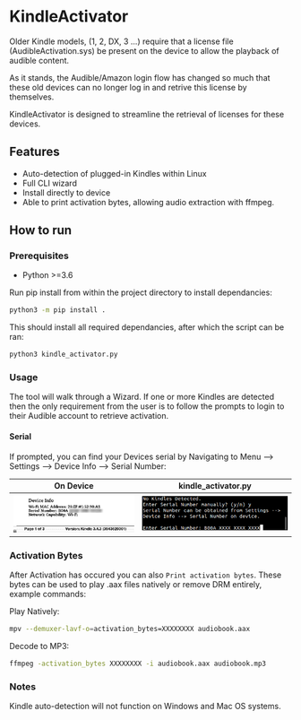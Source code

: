# KindleActivator
Older Kindle models, (1, 2, DX, 3 ...) require that a license file (AudibleActivation.sys) be present on the device to allow the playback of audible content. 

As it stands, the Audible/Amazon login flow has changed so much that these old devices can no longer log in and retrive this license by themselves.

KindleActivator is designed to streamline the retrieval of licenses for these devices.

## Features
- Auto-detection of plugged-in Kindles within Linux
- Full CLI wizard
- Install directly to device
- Able to print activation bytes, allowing audio extraction with ffmpeg.

## How to run

### Prerequisites
- Python >=3.6
  
Run pip install from within the project directory to install dependancies:
```bash
python3 -m pip install .
```
This should install all required dependancies, after which the script can be ran:
```bash
python3 kindle_activator.py
```
### Usage
The tool will walk through a Wizard. If one or more Kindles are detected then the only requirement
from the user is to follow the prompts to login to their Audible account to retrieve activation.

#### Serial
If prompted, you can find your Devices serial by Navigating to
Menu --> Settings --> Device Info --> Serial Number:

On Device             	                         | kindle_activator.py
:-----------------------------------------------:|:-----------------------------------------------:
<img src="images/serial_device.png" width="400"/>|<img src="images/serial_script.png" width="400"/>

### Activation Bytes
After Activation has occured you can also `Print activation bytes`. 
These bytes can be used to play .aax files natively or remove DRM entirely, example commands:

Play Natively:
```bash
mpv --demuxer-lavf-o=activation_bytes=XXXXXXXX audiobook.aax
```

Decode to MP3:
```bash
ffmpeg -activation_bytes XXXXXXXX -i audiobook.aax audiobook.mp3
```

### Notes
Kindle auto-detection will not function on Windows and Mac OS systems.
